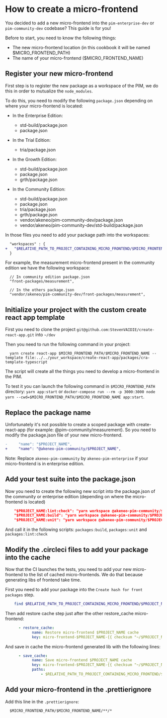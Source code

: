# How to create a micro-frontend

You decided to add a new micro-frontend into the `pim-enterprise-dev` or `pim-community-dev` codebase? This guide is for you!

Before to start, you need to know the following things:
- The new micro-frontend location (in this cookbook it will be named $MICRO_FRONTEND_PATH)
- The name of your micro-frontend ($MICRO_FRONTEND_NAME)

## Register your new micro-frontend
First step is to register the new package as a workspace of the PIM, we do this in order to mutualize the `node_modules`.

To do this, you need to modify the following `package.json` depending on where your micro-frontend is located:

- In the Enterprise Edition:
  - std-build/package.json
  - package.json

- In the Trial Edition:
  - tria/package.json

- In the Growth Edition:
  - std-build/package.json
  - package.json
  - grth/package.json

- In the Community Edition:
  - std-build/package.json
  - package.json
  - tria/package.json
  - grth/package.json
  - vendor/akeneo/pim-community-dev/package.json
  - vendor/akeneo/pim-community-dev/std-build/package.json

In those files you need to add your package path into the workspaces:
```diff
  "workspaces" : {
+   "$RELATIVE_PATH_TO_PROJECT_CONTAINING_MICRO_FRONTEND/$MICRO_FRONTEND_PATH/$MICRO_FRONTEND_NAME",
  }
```

For example, the measurement micro-frontend present in the community edition we have the following workspace:
```
  // In community edition package.json
  "front-packages/measurement",

  // In the others package.json
  "vendor/akeneo/pim-community-dev/front-packages/measurement",
```

## Initialize your project with the custom create react app template
First you need to clone the project `git@github.com:StevenVAIDIE/create-react-app.git` into `~/dev`

Then you need to run the following command in your project:
```
  yarn create react-app $MICRO_FRONTEND_PATH/$MICRO_FRONTEND_NAME --template file:../../your_workspace/create-react-app/packages/cra-template-typescript
```

The script will create all the things you need to develop a micro-frontend in the PIM.

To test it you can launch the following command in `$MICRO_FRONTEND_PATH` directory: `yarn app:start` or `docker-compose run --rm -p 3000:3000 node yarn --cwd=$MICRO_FRONTEND_PATH/$MICRO_FRONTEND_NAME app:start`.

## Replace the package name
Unfortunately it's not possible to create a scoped package with create-react-app (for example: @pim-community/measurement).
So you need to modify the package.json file of your new micro-frontend.

```diff
-     "name": "$PROJECT_NAME",
+     "name": "@akeneo-pim-community/$PROJECT_NAME",
```

Note:
Replace `akeneo-pim-community` by `akeneo-pim-enterprise` if your micro-frontend is in enterprise edition.

## Add your test suite into the package.json
Now you need to create the following new script into the package.json of the community or enterprise edition (depending on where the micro-frontend is located)
```json
    "$PROJECT_NAME:lint:check": "yarn workspace @akeneo-pim-community/$PROJECT_NAME lint:check",
    "$PROJECT_NAME:build": "yarn workspace @akeneo-pim-community/$PROJECT_NAME lib:build",
    "$PROJECT_NAME:unit": "yarn workspace @akeneo-pim-community/$PROJECT_NAME test:unit:run",
```

And call it in the following scripts: `packages:build`, `packages:unit` and `packages:lint:check`

## Modify the .circleci files to add your package into the cache

Now that the CI launches the tests, you need to add your new micro-frontend to the list of cached micro-frontends. We do that because generating libs of frontend take time.

First you need to add your package into the `Create hash for front packages` step.
```sh
    find $RELATIVE_PATH_TO_PROJECT_CONTAINING_MICRO_FRONTEND/$PROJECT_NAME -type f -print0 | sort -z | xargs -0 sha1sum | sha1sum > ~/$PROJECT_NAME.hash
```

Then add restore cache step just after the other restore_cache micro-frontend:
```yaml
      - restore_cache:
            name: Restore micro-frontend $PROJECT_NAME cache
            key: micro-frontend-$PROJECT_NAME-{{ checksum "~/$PROJECT_NAME.hash" }}
```

And save in cache the micro-frontend generated lib with the following lines:
```yaml
      - save_cache:
            name: Save micro-frontend $PROJECT_NAME cache
            key: micro-frontend-$PROJECT_NAME-{{ checksum "~/$PROJECT_NAME.hash" }}
            paths:
                - $RELATIVE_PATH_TO_PROJECT_CONTAINING_MICRO_FRONTEND/$PROJECT_NAME
```

## Add your micro-frontend in the .prettierignore

Add this line in the `.prettierignore`:
```
  $MICRO_FRONTEND_PATH/$MICRO_FRONTEND_NAME/**/*
```
